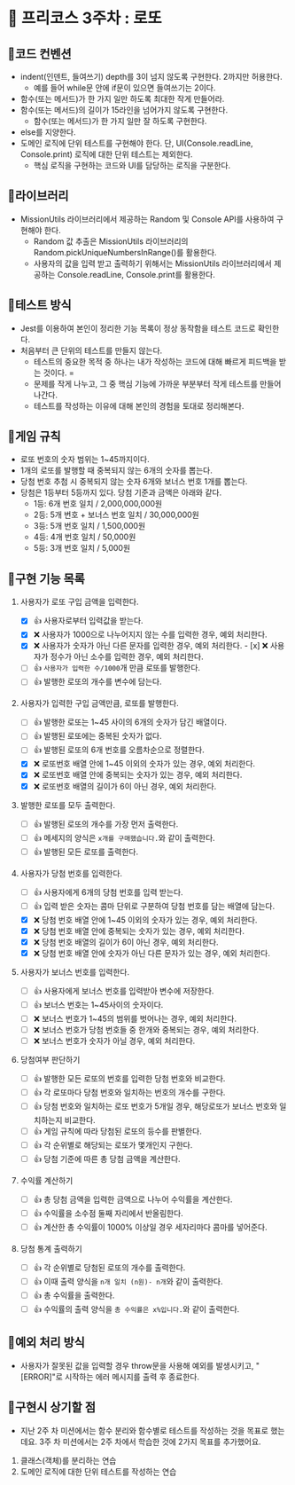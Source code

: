 # 🚀 프리코스 3주차 : 로또

## 📌코드 컨벤션

- indent(인덴트, 들여쓰기) depth를 3이 넘지 않도록 구현한다. 2까지만 허용한다.
    - 예를 들어 while문 안에 if문이 있으면 들여쓰기는 2이다.
- 함수(또는 메서드)가 한 가지 일만 하도록 최대한 작게 만들어라.
- 함수(또는 메서드)의 길이가 15라인을 넘어가지 않도록 구현한다.
    - 함수(또는 메서드)가 한 가지 일만 잘 하도록 구현한다.
- else를 지양한다.
- 도메인 로직에 단위 테스트를 구현해야 한다. 단, UI(Console.readLine, Console.print) 로직에 대한 단위 테스트는 제외한다.
    - 핵심 로직을 구현하는 코드와 UI를 담당하는 로직을 구분한다.

## 📌라이브러리

- MissionUtils 라이브러리에서 제공하는 Random 및 Console API를 사용하여 구현해야 한다.
    - Random 값 추출은 MissionUtils 라이브러리의 Random.pickUniqueNumbersInRange()를 활용한다.
    - 사용자의 값을 입력 받고 출력하기 위해서는 MissionUtils 라이브러리에서 제공하는 Console.readLine, Console.print를 활용한다.
## 📌테스트 방식

- Jest를 이용하여 본인이 정리한 기능 목록이 정상 동작함을 테스트 코드로 확인한다.
- 처음부터 큰 단위의 테스트를 만들지 않는다.
    - 테스트의 중요한 목적 중 하나는 내가 작성하는 코드에 대해 빠르게 피드백을 받는 것이다. =
    - 문제를 작게 나누고, 그 중 핵심 기능에 가까운 부분부터 작게 테스트를 만들어 나간다.
    - 테스트를 작성하는 이유에 대해 본인의 경험을 토대로 정리해본다.

## 📌게임 규칙

- 로또 번호의 숫자 범위는 1~45까지이다.
- 1개의 로또를 발행할 때 중복되지 않는 6개의 숫자를 뽑는다.
- 당첨 번호 추첨 시 중복되지 않는 숫자 6개와 보너스 번호 1개를 뽑는다.
- 당첨은 1등부터 5등까지 있다. 당첨 기준과 금액은 아래와 같다.
    - 1등: 6개 번호 일치 / 2,000,000,000원
    - 2등: 5개 번호 + 보너스 번호 일치 / 30,000,000원
    - 3등: 5개 번호 일치 / 1,500,000원
    - 4등: 4개 번호 일치 / 50,000원
    - 5등: 3개 번호 일치 / 5,000원

## 📌구현 기능 목록

1. 사용자가 로또 구입 금액을 입력한다.
    - [x] 👍 사용자로부터 입력값을 받는다.
    - [x] ❌ 사용자가 1000으로 나누어지지 않는 수를 입력한 경우, 예외 처리한다.
    - [x] ❌ 사용자가 숫자가 아닌 다른 문자를 입력한 경우, 예외 처리한다. - [x] ❌ 사용자가 정수가 아닌 소수를 입력한 경우, 예외 처리한다.
    - [ ] 👍 `사용자가 입력한 수/1000`개 만큼 로또를 발행한다.
    - [ ] 👍 발행한 로또의 개수를 변수에 담는다.
  
2. 사용자가 입력한 구입 금액만큼, 로또를 발행한다.

    - [ ] 👍 발행한 로또는 1~45 사이의 6개의 숫자가 담긴 배열이다.
    - [ ] 👍 발행된 로또에는 중복된 숫자가 없다.
    - [ ] 👍 발행된 로또의 6개 번호를 오름차순으로 정렬한다.
    - [x] ❌ 로또번호 배열 안에 1~45 이외의 숫자가 있는 경우, 예외 처리한다.
    - [x] ❌ 로또번호 배열 안에 중복되는 숫자가 있는 경우, 예외 처리한다.
    - [x] ❌ 로또번호 배열의 길이가 6이 아닌 경우, 예외 처리한다.

3. 발행한 로또를 모두 출력한다.
    - [ ] 👍 발행된 로또의 개수를 가장 먼저 출력한다. 
    - [ ] 👍 메세지의 양식은 `x개를 구매했습니다.`와 같이 출력한다.
    - [ ] 👍 발행된 모든 로또를 출력한다.
  
4. 사용자가 당첨 번호를 입력한다.
    - [ ] 👍 사용자에게 6개의 당첨 번호를 입력 받는다.
    - [ ] 👍 입력 받은 숫자는 콤마 단위로 구분하여 당첨 번호를 담는 배열에 담는다. 
    - [x] ❌ 당첨 번호 배열 안에 1~45 이외의 숫자가 있는 경우, 예외 처리한다.
    - [x] ❌ 당첨 번호 배열 안에 중복되는 숫자가 있는 경우, 예외 처리한다.
    - [x] ❌ 당첨 번호 배열의 길이가 6이 아닌 경우, 예외 처리한다.
    - [x] ❌ 당첨 번호 배열 안에 숫자가 아닌 다른 문자가 있는 경우, 예외 처리한다.

5. 사용자가 보너스 번호를 입력한다.
    - [ ] 👍 사용자에게 보너스 번호를 입력받아 변수에 저장한다.
    - [ ] 👍 보너스 번호는 1~45사이의 숫자이다. 
    - [ ] ❌ 보너스 번호가 1~45의 범위를 벗어나는 경우, 예외 처리한다.
    - [ ] ❌ 보너스 번호가 당첨 번호들 중 한개와 중복되는 경우, 예외 처리한다.
    - [ ] ❌ 보너스 번호가 숫자가 아닐 경우, 예외 처리한다.

6. 당첨여부 판단하기
    - [ ] 👍 발행한 모든 로또의 번호를 입력한 당첨 번호와 비교한다.
    - [ ] 👍 각 로또마다 당첨 번호와 일치하는 번호의 개수를 구한다.
    - [ ] 👍 당첨 번호와 일치하는 로또 번호가 5개일 경우, 해당로또가 보너스 번호와 일치하는지 비교한다.
    - [ ] 👍 게임 규칙에 따라 당첨된 로또의 등수를 판별한다.
    - [ ] 👍 각 순위별로 해당되는 로또가 몇개인지 구한다.
    - [ ] 👍 당첨 기준에 따른 총 당첨 금액을 계산한다.

7. 수익률 계산하기
    - [ ] 👍 총 당첨 금액을 입력한 금액으로 나누어 수익률을 계산한다. 
    - [ ] 👍 수익률을 소수점 둘째 자리에서 반올림한다.
    - [ ] 👍 계산한 총 수익률이 1000% 이상일 경우 세자리마다 콤마를 넣어준다. 
  
8. 당첨 통계 출력하기
    - [ ] 👍 각 순위별로 당첨된 로또의 개수를 출력한다.
    - [ ] 👍 이때 출력 양식을 `n개 일치 (n원)- n개`와 같이 출력한다.
    - [ ] 👍 총 수익률을 출력한다.
    - [ ] 👍 수익률의 출력 양식을 `총 수익률은 x%입니다.`와 같이 출력한다.

## 📌예외 처리 방식

- 사용자가 잘못된 값을 입력할 경우 throw문을 사용해 예외를 발생시키고, "[ERROR]"로 시작하는 에러 메시지를 출력 후 종료한다.

## 📌구현시 상기할 점

- 지난 2주 차 미션에서는 함수 분리와 함수별로 테스트를 작성하는 것을 목표로 했는데요. 3주 차 미션에서는 2주 차에서 학습한 것에 2가지 목표를 추가했어요.

1. 클래스(객체)를 분리하는 연습
2. 도메인 로직에 대한 단위 테스트를 작성하는 연습